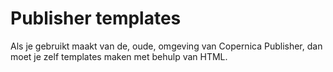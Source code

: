 # Publisher templates

Als je gebruikt maakt van de, oude, omgeving van Copernica Publisher, dan
moet je zelf templates maken met behulp van HTML. 